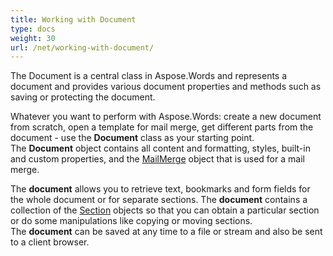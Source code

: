 ```yaml
---
title: Working with Document
type: docs
weight: 30
url: /net/working-with-document/
---
```


The Document is a central class in Aspose.Words and represents a document and provides various document properties and methods such as saving or protecting the document.

Whatever you want to perform with Aspose.Words: create a new document from scratch, open a template for mail merge, get different parts from the document - use the **Document** class as your starting point. The **Document** object contains all content and formatting, styles, built-in and custom properties, and the [MailMerge](http://www.aspose.com/api/net/words/aspose.words.mailmerging/MailMerge) object that is used for a mail merge.

The **document** allows you to retrieve text, bookmarks and form fields for the whole document or for separate sections. The **document** contains a collection of the [Section](http://www.aspose.com/api/net/words/aspose.words/section) objects so that you can obtain a particular section or do some manipulations like copying or moving sections. The **document** can be saved at any time to a file or stream and also be sent to a client browser.
